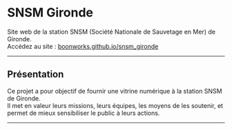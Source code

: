 #  SNSM Gironde

Site web de la station SNSM (Société Nationale de Sauvetage en Mer) de Gironde.  
Accédez au site : [boonworks.github.io/snsm_gironde](https://boonworks.github.io/snsm_gironde/)

---

##  Présentation

Ce projet a pour objectif de fournir une vitrine numérique à la station SNSM de Gironde.  
Il met en valeur leurs missions, leurs équipes, les moyens de les soutenir, et permet de mieux sensibiliser le public à leurs actions.

---